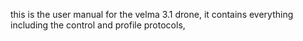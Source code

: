 this  is the user manual for the velma 3.1 drone, 
it contains everything including the control and profile protocols, 
